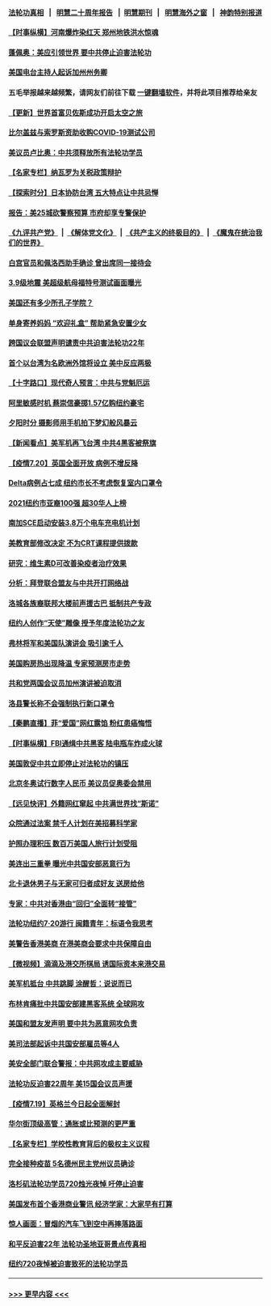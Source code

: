 #### [法轮功真相](https://github.com/gfw-breaker/truth/blob/master/README.md?t=0) &nbsp;&nbsp;|&nbsp;&nbsp; [明慧二十周年报告](https://github.com/gfw-breaker/mh-reports/blob/master/README.md?t=0) &nbsp;&nbsp;|&nbsp;&nbsp;[明慧期刊](https://github.com/gfw-breaker/mh-qikan) &nbsp;&nbsp;|&nbsp;&nbsp; [明慧海外之窗](https://github.com/gfw-breaker/mh-news/blob/master/README.md?t=0) &nbsp;&nbsp;|&nbsp;&nbsp; [神韵特别报道](https://github.com/gfw-breaker/mh-news/blob/master/shenyun.md?t=0)
#### [【时事纵横】河南爆炸染红天 郑州地铁洪水惊魂](../pages/nsc412/n13102853.md?t=07210851) 
#### [蓬佩奥：美应引领世界 要中共停止迫害法轮功](../pages/nsc412/n13102781.md?t=07210851) 
#### [美国电台主持人起诉加州州务卿](../pages/nsc412/n13102899.md?t=07210851) 
#### 五毛举报越来越频繁，请网友们前往下载 [一键翻墙软件](https://github.com/gfw-breaker/ssr-accounts)，并将此项目推荐给亲友
#### [【更新】世界首富贝佐斯成功开启太空之旅](../pages/nsc412/n13101853.md?t=07210851) 
#### [比尔盖兹与索罗斯资助收购COVID-19测试公司](../pages/nsc412/n13102560.md?t=07210851) 
#### [美议员卢比奥：中共须释放所有法轮功学员](../pages/nsc412/n13102667.md?t=07210851) 
#### [【名家专栏】纳瓦罗为关税政策辩护](../pages/nsc412/n13102316.md?t=07210851) 
#### [【探索时分】日本协防台湾 五大特点让中共忌惮](../pages/nsc412/n13100187.md?t=07210851) 
#### [报告：美25城砍警察预算 市府却享专警保护](../pages/nsc412/n13102228.md?t=07210851) 
#### [《九评共产党》](https://github.com/begood0513/9ping.md/blob/master/README.md) &nbsp;|&nbsp; [《解体党文化》](../../../../jtdwh.md/blob/master/README.md)  &nbsp;|&nbsp; [《共产主义的终极目的》](../../../../gczydzjmd.md/blob/master/README.md) &nbsp;|&nbsp; [《魔鬼在统治我们的世界》](../../../../mgztzwmdsj.md/blob/master/README.md) 
#### [白宫官员和佩洛西助手确诊 曾出席同一接待会](../pages/nsc412/n13102431.md?t=07210851) 
#### [3.9级地震 美超级航母福特号测试画面曝光](../pages/nsc412/n13102467.md?t=07210851) 
#### [美国还有多少所孔子学院？](../pages/nsc412/n13100868.md?t=07210851) 
#### [单身寄养妈妈 “欢迎礼盒” 帮助紧急安置少女](../pages/nsc412/n13101927.md?t=07210851) 
#### [跨国议会联盟声明谴责中共迫害法轮功22年](../pages/nsc412/n13102310.md?t=07210851) 
#### [首个以台湾为名欧洲外馆将设立 美中反应两极](../pages/nsc412/n13102224.md?t=07210851) 
#### [【十字路口】现代奇人预言：中共与党魁厄运](../pages/nsc412/n13101654.md?t=07210851) 
#### [阿里敏感时机 蔡崇信豪掷1.57亿购纽约豪宅](../pages/nsc412/n13102161.md?t=07210851) 
#### [夕阳时分 摄影师用手机拍下梦幻般风暴云](../pages/nsc412/n13101269.md?t=07210851) 
#### [【新闻看点】美军机再飞台湾 中共4黑客被祭旗](../pages/nsc412/n13100116.md?t=07210851) 
#### [【疫情7.20】英国全面开放 病例不增反降](../pages/nsc412/n13101424.md?t=07210851) 
#### [Delta病例占七成 纽约市长不考虑恢复室内口罩令](../pages/nsc412/n13100885.md?t=07210851) 
#### [2021纽约市亚裔100强 超30华人上榜](../pages/nsc412/n13100865.md?t=07210851) 
#### [南加SCE启动安装3.8万个电车充电机计划](../pages/nsc412/n13101097.md?t=07210851) 
#### [美教育部修改决定 不为CRT课程提供拨款](../pages/nsc412/n13100874.md?t=07210851) 
#### [研究：维生素D可改善染疫者治疗效果](../pages/nsc412/n13100779.md?t=07210851) 
#### [分析：拜登联合盟友与中共开打网络战](../pages/nsc412/n13100536.md?t=07210851) 
#### [洛城各族裔联邦大楼前声援古巴 抵制共产专政](../pages/nsc412/n13100668.md?t=07210851) 
#### [纽约人创作“天使”雕像 授予年度法轮功之友](../pages/nsc412/n13100480.md?t=07210851) 
#### [弗林将军和美国队演讲会 吸引逾千人](../pages/nsc412/n13100464.md?t=07210851) 
#### [美国购房热出现降温 专家预测房市走势](../pages/nsc412/n13100281.md?t=07210851) 
#### [共和党两国会议员加州演讲被迫取消](../pages/nsc412/n13100352.md?t=07210851) 
#### [洛县警长称不会强制执行新口罩令](../pages/nsc412/n13100293.md?t=07210851) 
#### [【秦鹏直播】菲“爱国”网红露馅 粉红患癌悔悟](../pages/nsc412/n13100156.md?t=07210851) 
#### [【时事纵横】FBI通缉中共黑客 陆电瓶车炸成火球](../pages/nsc412/n13100143.md?t=07210851) 
#### [美国敦促中共立即停止对法轮功的镇压](../pages/nsc412/n13100132.md?t=07210851) 
#### [北京冬奥试行数字人民币 美议员促奥委会禁用](../pages/nsc412/n13099942.md?t=07210851) 
#### [【远见快评】外籍网红窜起 中共满世界找“斯诺”](../pages/nsc412/n13100092.md?t=07210851) 
#### [众院通过法案 禁千人计划在美招募科学家](../pages/nsc412/n13100087.md?t=07210851) 
#### [护照办理积压 数百万美国人旅行计划受阻](../pages/nsc412/n13096168.md?t=07210851) 
#### [美连出三重拳 曝光中共国安部恶意行为](../pages/nsc412/n13099856.md?t=07210851) 
#### [北卡退休男子与无家可归者成好友 送房给他](../pages/nsc412/n13099391.md?t=07210851) 
#### [专家：中共对香港由“回归”全面转“接管”](../pages/nsc412/n13098331.md?t=07210851) 
#### [法轮功纽约7‧20游行 闽籍青年：标语令我思考](../pages/nsc412/n13098302.md?t=07210851) 
#### [美警告香港美商 在港美商会要求中共保障自由](../pages/nsc412/n13099303.md?t=07210851) 
#### [【微视频】滴滴及港交所棋局 诱国际资本来港交易](../pages/nsc412/n13099536.md?t=07210851) 
#### [美军机抵台 中共跳脚 涂醒哲：说说而已](../pages/nsc412/n13099379.md?t=07210851) 
#### [布林肯痛批中共国安部建黑客系统 全球网攻](../pages/nsc412/n13099506.md?t=07210851) 
#### [美国和盟友发声明 要中共为恶意网攻负责](../pages/nsc412/n13099486.md?t=07210851) 
#### [美司法部起诉中共国安部雇员等4人](../pages/nsc412/n13099431.md?t=07210851) 
#### [美安全部门联合警报：中共网攻成主要威胁](../pages/nsc412/n13098721.md?t=07210851) 
#### [法轮功反迫害22周年 美15国会议员声援](../pages/nsc412/n13092115.md?t=07210851) 
#### [【疫情7.19】英格兰今日起全面解封](../pages/nsc412/n13098843.md?t=07210851) 
#### [华尔街顶级高管：通胀或比预测的更严重](../pages/nsc412/n13098187.md?t=07210851) 
#### [【名家专栏】学校性教育背后的极权主义议程](../pages/nsc412/n13095647.md?t=07210851) 
#### [完全接种疫苗 5名德州民主党州议员确诊](../pages/nsc412/n13098756.md?t=07210851) 
#### [洛杉矶法轮功学员720烛光夜悼 吁停止迫害](../pages/nsc412/n13098757.md?t=07210851) 
#### [美国发布首个香港商业警讯 经济学家：大家早有打算](../pages/nsc412/n13098180.md?t=07210851) 
#### [惊人画面：冒烟的汽车飞到空中再摔落路面](../pages/nsc412/n13098355.md?t=07210851) 
#### [和平反迫害22年 法轮功圣地亚哥景点传真相](../pages/nsc412/n13097894.md?t=07210851) 
#### [纽约720夜悼被迫害致死的法轮功学员](../pages/nsc412/n13098166.md?t=07210851) 

----
#### [ >>> 更早内容 <<< ](../indexes/nsc412-earlier.md)
